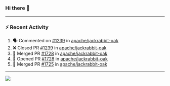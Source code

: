 ### Hi there 👋

---

### :zap: Recent Activity

<!--START_SECTION:activity-->
1. 🗣 Commented on [#1239](https://github.com/apache/jackrabbit-oak/pull/1239#issuecomment-2401569490) in [apache/jackrabbit-oak](https://github.com/apache/jackrabbit-oak)
2. ❌ Closed PR [#1239](https://github.com/apache/jackrabbit-oak/pull/1239) in [apache/jackrabbit-oak](https://github.com/apache/jackrabbit-oak)
3. 🎉 Merged PR [#1728](https://github.com/apache/jackrabbit-oak/pull/1728) in [apache/jackrabbit-oak](https://github.com/apache/jackrabbit-oak)
4. 💪 Opened PR [#1728](https://github.com/apache/jackrabbit-oak/pull/1728) in [apache/jackrabbit-oak](https://github.com/apache/jackrabbit-oak)
5. 🎉 Merged PR [#1725](https://github.com/apache/jackrabbit-oak/pull/1725) in [apache/jackrabbit-oak](https://github.com/apache/jackrabbit-oak)
<!--END_SECTION:activity-->

---

<!--
**fabriziofortino/fabriziofortino** is a ✨ _special_ ✨ repository because its `README.md` (this file) appears on your GitHub profile.

Here are some ideas to get you started:

- 🔭 I’m currently working on ...
- 🌱 I’m currently learning ...
- 👯 I’m looking to collaborate on ...
- 🤔 I’m looking for help with ...
- 💬 Ask me about ...
- 📫 How to reach me: ...
- 😄 Pronouns: ...
- ⚡ Fun fact: ...
-->
![](https://komarev.com/ghpvc/?username=fabriziofortino)
